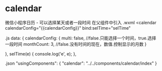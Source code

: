 # calendar
微信小程序日历 - 可以选择某天或者一段时间
在父组件中引入
.wxml
<view class="container">
  <calendar 
    calendarConfig="{{calendarConfig}}"
    bind:selTime="selTime"
  ></calendar>
</view>

.js
data: {
    calendarConfig: {
        multi: false, //false.只能选择一个时间，true.选择一段时间
        monthCount: 3, //false.没有时间的现在，数值.控制显示的月数
    }

},
selTime(e) {
   console.log('e', e);
},

.json
"usingComponents": {
    "calendar": "../../components/calendar/index"
}